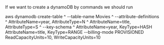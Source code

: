 If we want to create a dynamoDB by commands we should run

aws dynamodb create-table ^
    --table-name Movies ^
    --attribute-definitions ^
        AttributeName=year,  AttributeType=N ^
        AttributeName=title, AttributeType=S ^
    --key-schema ^
        AttributeName=year, KeyType=HASH
        AttributeName=title, KeyType=RANGE
    --billing-mode PROVISIONED
        ReadCapacityUnits=10, WriteCapacityUnits=10
